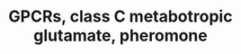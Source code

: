 ---
annotations:
- type: Pathway Ontology
  value: G protein mediated signaling pathway
- type: Pathway Ontology
  value: excitatory synaptic transmission pathway
authors:
- MaintBot
- Jmelius
- AlexanderPico
- Eweitz
description: This pathway was created using the GPCRDB (Horn et al., 1998), http://www.gpcr.org/7tm/
  (originally at http://www.cmbi.kun.nl/7tm/). The groupings are based on the GPCR
  phylogenetic tree available from the GPCRDB and the training sets used by Karchin
  et al. (Bioinformatics, 2002, pg. 147-159). The labels indicate children and grandchildren
  of the various classes of GPCRs as described by these references.
last-edited: 2021-05-21
organisms:
- Pan troglodytes
redirect_from:
- /index.php/Pathway:WP933
- /instance/WP933
schema-jsonld:
- '@context': https://schema.org/
  '@id': https://wikipathways.github.io/pathways/WP933.html
  '@type': Dataset
  creator:
    '@type': Organization
    name: WikiPathways
  description: This pathway was created using the GPCRDB (Horn et al., 1998), http://www.gpcr.org/7tm/
    (originally at http://www.cmbi.kun.nl/7tm/). The groupings are based on the GPCR
    phylogenetic tree available from the GPCRDB and the training sets used by Karchin
    et al. (Bioinformatics, 2002, pg. 147-159). The labels indicate children and grandchildren
    of the various classes of GPCRs as described by these references.
  keywords:
  - GRM2
  - GPRC5D
  - GRM3
  - GRM4
  - GPRC5C
  - GPRC5B
  - GABBR1
  - GRM8
  - GPRC5A
  - GRM6
  - GRM1
  - GRM7
  - GRM5
  - CASR
  - GABBR2
  license: CC0
  name: GPCRs, class C metabotropic glutamate, pheromone
seo: CreativeWork
title: GPCRs, class C metabotropic glutamate, pheromone
wpid: WP933
---